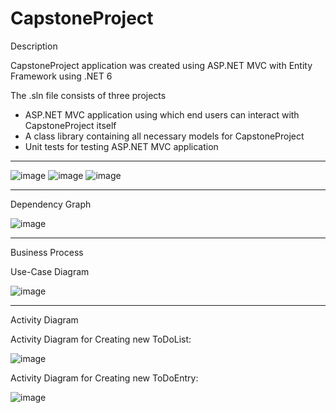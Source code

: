 # CapstoneProject

Description

CapstoneProject application was created using ASP.NET MVC with Entity Framework using .NET 6

The .sln file consists of three projects

- ASP.NET MVC application using which end users can interact with CapstoneProject itself
- A class library containing all necessary models for CapstoneProject
- Unit tests for testing ASP.NET MVC application

-----------------------------------------------------------------------------------------------------------------------------------------------------------------------

![image](https://user-images.githubusercontent.com/73644303/204552156-1b3ace89-4ac1-488e-b7a2-273e9d6e689c.png)
![image](https://user-images.githubusercontent.com/73644303/204552309-1a040879-f49d-47cd-b843-d27d1f3d59af.png)
![image](https://user-images.githubusercontent.com/73644303/204552508-a14fba64-d94a-47a6-81e7-1917eb0dfbeb.png)

-----------------------------------------------------------------------------------------------------------------------------------------------------------------------

Dependency Graph

![image](https://user-images.githubusercontent.com/73644303/204559545-4f69f88a-29f3-46c1-ac1c-589e35766210.png)

-----------------------------------------------------------------------------------------------------------------------------------------------------------------------

Business Process

Use-Case Diagram

![image](https://user-images.githubusercontent.com/73644303/204572729-e6640aaa-7d24-414c-8dea-0940fb17daea.png)

-----------------------------------------------------------------------------------------------------------------------------------------------------------------------

Activity Diagram

Activity Diagram for Creating new ToDoList:

![image](https://user-images.githubusercontent.com/73644303/204565500-3389afe3-7dc3-4db5-9c1a-31d2e8e79d12.png)

Activity Diagram for Creating new ToDoEntry:

![image](https://user-images.githubusercontent.com/73644303/204567244-4891508c-ffe4-416f-8c3f-230c39036fb8.png)
